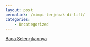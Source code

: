```yaml
---
layout: post
permalink: /mimpi-terjebak-di-lift/
categories:
    - Uncategorized
---
```


[Baca Selengkapnya](/08)